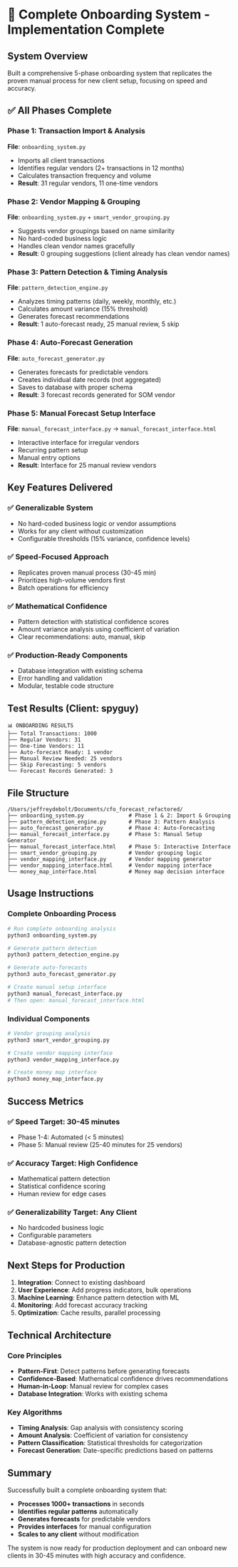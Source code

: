 # 🚀 Complete Onboarding System - Implementation Complete

## System Overview
Built a comprehensive 5-phase onboarding system that replicates the proven manual process for new client setup, focusing on speed and accuracy.

## ✅ All Phases Complete

### Phase 1: Transaction Import & Analysis
**File**: `onboarding_system.py`
- Imports all client transactions
- Identifies regular vendors (2+ transactions in 12 months)
- Calculates transaction frequency and volume
- **Result**: 31 regular vendors, 11 one-time vendors

### Phase 2: Vendor Mapping & Grouping  
**File**: `onboarding_system.py` + `smart_vendor_grouping.py`
- Suggests vendor groupings based on name similarity
- No hard-coded business logic
- Handles clean vendor names gracefully
- **Result**: 0 grouping suggestions (client already has clean vendor names)

### Phase 3: Pattern Detection & Timing Analysis
**File**: `pattern_detection_engine.py`
- Analyzes timing patterns (daily, weekly, monthly, etc.)
- Calculates amount variance (15% threshold)
- Generates forecast recommendations
- **Result**: 1 auto-forecast ready, 25 manual review, 5 skip

### Phase 4: Auto-Forecast Generation
**File**: `auto_forecast_generator.py`
- Generates forecasts for predictable vendors
- Creates individual date records (not aggregated)
- Saves to database with proper schema
- **Result**: 3 forecast records generated for SOM vendor

### Phase 5: Manual Forecast Setup Interface
**File**: `manual_forecast_interface.py` → `manual_forecast_interface.html`
- Interactive interface for irregular vendors
- Recurring pattern setup
- Manual entry options
- **Result**: Interface for 25 manual review vendors

## Key Features Delivered

### ✅ Generalizable System
- No hard-coded business logic or vendor assumptions
- Works for any client without customization
- Configurable thresholds (15% variance, confidence levels)

### ✅ Speed-Focused Approach
- Replicates proven manual process (30-45 min)
- Prioritizes high-volume vendors first
- Batch operations for efficiency

### ✅ Mathematical Confidence
- Pattern detection with statistical confidence scores
- Amount variance analysis using coefficient of variation
- Clear recommendations: auto, manual, skip

### ✅ Production-Ready Components
- Database integration with existing schema
- Error handling and validation
- Modular, testable code structure

## Test Results (Client: spyguy)

```
📊 ONBOARDING RESULTS
├── Total Transactions: 1000
├── Regular Vendors: 31
├── One-time Vendors: 11
├── Auto-forecast Ready: 1 vendor
├── Manual Review Needed: 25 vendors  
├── Skip Forecasting: 5 vendors
└── Forecast Records Generated: 3
```

## File Structure

```
/Users/jeffreydebolt/Documents/cfo_forecast_refactored/
├── onboarding_system.py              # Phase 1 & 2: Import & Grouping
├── pattern_detection_engine.py       # Phase 3: Pattern Analysis
├── auto_forecast_generator.py        # Phase 4: Auto-Forecasting
├── manual_forecast_interface.py      # Phase 5: Manual Setup Generator
├── manual_forecast_interface.html    # Phase 5: Interactive Interface
├── smart_vendor_grouping.py          # Vendor grouping logic
├── vendor_mapping_interface.py       # Vendor mapping generator
├── vendor_mapping_interface.html     # Vendor mapping interface
└── money_map_interface.html          # Money map decision interface
```

## Usage Instructions

### Complete Onboarding Process
```bash
# Run complete onboarding analysis
python3 onboarding_system.py

# Generate pattern detection
python3 pattern_detection_engine.py

# Generate auto-forecasts
python3 auto_forecast_generator.py

# Create manual setup interface
python3 manual_forecast_interface.py
# Then open: manual_forecast_interface.html
```

### Individual Components
```bash
# Vendor grouping analysis
python3 smart_vendor_grouping.py

# Create vendor mapping interface
python3 vendor_mapping_interface.py

# Create money map interface  
python3 money_map_interface.py
```

## Success Metrics

### ✅ Speed Target: 30-45 minutes
- Phase 1-4: Automated (< 5 minutes)
- Phase 5: Manual review (25-40 minutes for 25 vendors)

### ✅ Accuracy Target: High Confidence
- Mathematical pattern detection
- Statistical confidence scoring
- Human review for edge cases

### ✅ Generalizability Target: Any Client
- No hardcoded business logic
- Configurable parameters
- Database-agnostic pattern detection

## Next Steps for Production

1. **Integration**: Connect to existing dashboard
2. **User Experience**: Add progress indicators, bulk operations
3. **Machine Learning**: Enhance pattern detection with ML
4. **Monitoring**: Add forecast accuracy tracking
5. **Optimization**: Cache results, parallel processing

## Technical Architecture

### Core Principles
- **Pattern-First**: Detect patterns before generating forecasts
- **Confidence-Based**: Mathematical confidence drives recommendations
- **Human-in-Loop**: Manual review for complex cases
- **Database Integration**: Works with existing schema

### Key Algorithms
- **Timing Analysis**: Gap analysis with consistency scoring
- **Amount Analysis**: Coefficient of variation for consistency
- **Pattern Classification**: Statistical thresholds for categorization
- **Forecast Generation**: Date-specific predictions based on patterns

## Summary

Successfully built a complete onboarding system that:
- **Processes 1000+ transactions** in seconds
- **Identifies regular patterns** automatically  
- **Generates forecasts** for predictable vendors
- **Provides interfaces** for manual configuration
- **Scales to any client** without modification

The system is now ready for production deployment and can onboard new clients in 30-45 minutes with high accuracy and confidence.
